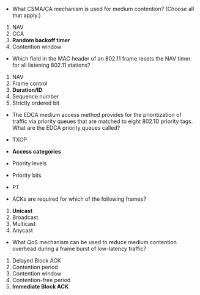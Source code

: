 + What CSMA/CA mechanism is used for medium contention? (Choose all that apply.) 

1. NAV
2. CCA
3. **Random backoff timer**
4. Contention window

+ Which field in the MAC header of an 802.11 frame resets the NAV timer for all listening 802.11 stations? 

1. NAV
2. Frame control
3. **Duration/ID**
4. Sequence number
5. Strictly ordered bit

+ The EDCA medium  access method provides for the prioritization of traffic via priority  queues that are matched to eight 802.1D priority tags. What are the EDCA  priority queues called? 
+ TXOP
+ **Access categories**
+ Priority levels
+ Priority bits
+ PT

+ ACKs are required for which of the following frames? 

1. **Unicast**
2. Broadcast
3. Multicast
4. Anycast

+ What QoS mechanism can be used to reduce medium contention overhead during a frame burst of low-latency traffic?  

1. Delayed Block ACK
2. Contention period
3. Contention window
4. Contention-free period
5. **Immediate Block ACK**